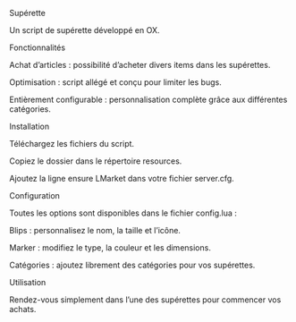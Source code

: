 Supérette

Un script de supérette développé en OX.

Fonctionnalités

Achat d’articles : possibilité d’acheter divers items dans les supérettes.

Optimisation : script allégé et conçu pour limiter les bugs.

Entièrement configurable : personnalisation complète grâce aux différentes catégories.

Installation

Téléchargez les fichiers du script.

Copiez le dossier dans le répertoire resources.

Ajoutez la ligne ensure LMarket dans votre fichier server.cfg.

Configuration

Toutes les options sont disponibles dans le fichier config.lua :

Blips : personnalisez le nom, la taille et l’icône.

Marker : modifiez le type, la couleur et les dimensions.

Catégories : ajoutez librement des catégories pour vos supérettes.

Utilisation

Rendez-vous simplement dans l’une des supérettes pour commencer vos achats.
